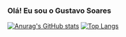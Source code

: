 ### Olá! Eu sou o Gustavo Soares

[![Anurag's GitHub stats](https://github-readme-stats.vercel.app/api?username=ogsoares&theme=dark&hide=stars&show_icons=true&hide_rank=true&locale=pt-br)](https://github.com/anuraghazra/github-readme-stats)
[![Top Langs](https://github-readme-stats.vercel.app/api/top-langs/?username=ogsoares&theme=dark&locale=pt-br)](https://github.com/anuraghazra/github-readme-stats)
